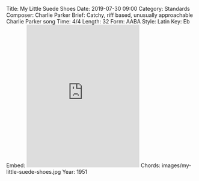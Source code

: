 Title: My Little Suede Shoes
Date: 2019-07-30 09:00
Category: Standards
Composer: Charlie Parker
Brief: Catchy, riff based, unusually approachable Charlie Parker song
Time: 4/4
Length: 32
Form: AABA
Style: Latin
Key: Eb
Embed: <iframe src="https://open.spotify.com/embed/playlist/1MQLcJMcZxSbQ6pmgNH0eq" width="300" height="380" frameborder="0" allowtransparency="true" allow="encrypted-media"></iframe>
Chords: images/my-little-suede-shoes.jpg
Year: 1951
